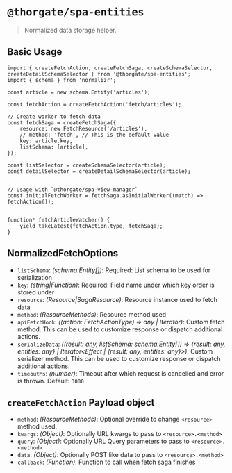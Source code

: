 # `@thorgate/spa-entities`

> Normalized data storage helper.


## Basic Usage

```
import { createFetchAction, createFetchSaga, createSchemaSelector, createDetailSchemaSelector } from '@thorgate/spa-entities';
import { schema } from 'normalizr';

const article = new schema.Entity('articles');

const fetchAction = createFetchAction('fetch/articles');

// Create worker to fetch data
const fetchSaga = createFetchSaga({
    resource: new FetchResource('/articles'),
    // method: 'fetch', // This is the default value
    key: article.key,
    listSchema: [article],
});

const listSelector = createSchemaSelector(article);
const detailSelector = createDetailSchemaSelector(article);


// Usage with `@thorgate/spa-view-manager`
const initialFetchWorker = fetchSaga.asInitialWorker((match) => fetchAction());


function* fetchArticleWatcher() {
    yield takeLatest(fetchAction.type, fetchSaga);
}
```


## NormalizedFetchOptions

- ``listSchema``: *(schema.Entity[])*: Required: List schema to be used for serialization
- ``key``: *(string|Function)*: Required: Field name under which key order is stored under
- ``resource``: *(Resource|SagaResource<Resource>)*: Resource instance used to fetch data
- ``method``: *(ResourceMethods)*: Resource method used
- ``apiFetchHook``: *((action: FetchActionType) => any | Iterator<any>)*: Custom fetch method. This can be used to customize response or dispatch additional actions. 
- ``serializeData``: *((result: any, listSchema: schema.Entity[]) => {result: any, entities: any} | Iterator<Effect | {result: any, entities: any}>)*: Custom serializer method. 
                                                                                            This can be used to customize response or dispatch additional actions.
- ``timeoutMs``: *(number)*: Timeout after which request is cancelled and error is thrown. Default: ``3000``


## `createFetchAction` Payload object

- ``method``: *(ResourceMethods)*: Optional override to change ``<resource>`` method used.
- ``kwargs``: *(Object)*: Optionally URL kwargs to pass to ``<resource>.<method>``
- ``query``: *(Object)*: Optionally URL Query parameters to pass to ``<resource>.<method>``
- ``data``: *(Object)*: Optionally POST like data to pass to ``<resource>.<method>``
- ``callback``: *(Function)*: Function to call when fetch saga finishes
